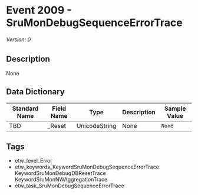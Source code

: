# Event 2009 - SruMonDebugSequenceErrorTrace
###### Version: 0

## Description
None

## Data Dictionary
|Standard Name|Field Name|Type|Description|Sample Value|
|---|---|---|---|---|
|TBD|_Reset|UnicodeString|None|`None`|

## Tags
* etw_level_Error
* etw_keywords_KeywordSruMonDebugSequenceErrorTrace KeywordSruMonDebugDBResetTrace KeywordSruMonNWAggregationTrace
* etw_task_SruMonDebugSequenceErrorTrace